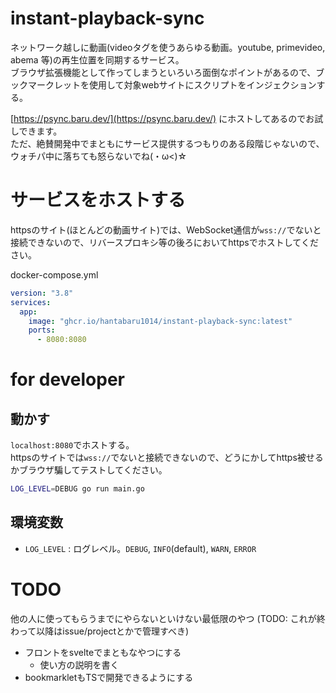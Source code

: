 # instant-playback-sync
ネットワーク越しに動画(videoタグを使うあらゆる動画。youtube, primevideo, abema 等)の再生位置を同期するサービス。  
ブラウザ拡張機能として作ってしまうといろいろ面倒なポイントがあるので、ブックマークレットを使用して対象webサイトにスクリプトをインジェクションする。

[https://psync.baru.dev/](https://psync.baru.dev/) にホストしてあるのでお試しできます。  
ただ、絶賛開発中でまともにサービス提供するつもりのある段階じゃないので、ウォチパ中に落ちても怒らないでね(・ω<)☆

# サービスをホストする
httpsのサイト(ほとんどの動画サイト)では、WebSocket通信が`wss://`でないと接続できないので、リバースプロキシ等の後ろにおいてhttpsでホストしてください。

docker-compose.yml
```yaml
version: "3.8"
services:
  app:
    image: "ghcr.io/hantabaru1014/instant-playback-sync:latest"
    ports:
      - 8080:8080
```

# for developer
## 動かす
`localhost:8080`でホストする。  
httpsのサイトでは`wss://`でないと接続できないので、どうにかしてhttps被せるかブラウザ騙してテストしてください。
```sh
LOG_LEVEL=DEBUG go run main.go
```

## 環境変数
- `LOG_LEVEL` : ログレベル。`DEBUG`, `INFO`(default), `WARN`, `ERROR`

# TODO
他の人に使ってもらうまでにやらないといけない最低限のやつ (TODO: これが終わって以降はissue/projectとかで管理すべき)

- フロントをsvelteでまともなやつにする
    - 使い方の説明を書く
- bookmarkletもTSで開発できるようにする
